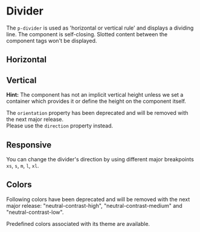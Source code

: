 # Divider

The `p-divider` is used as 'horizontal or vertical rule' and displays a dividing line. The component is self-closing.
Slotted content between the component tags won't be displayed.

<TableOfContents></TableOfContents>

## Horizontal

<Playground :markup="horizontal" :config="config"></Playground>

## Vertical

**Hint:** The component has not an implicit vertical height unless we set a container which provides it or define the
height on the component itself.

<p-inline-notification heading="Deprecation hint" state="warning" dismiss-button="false">
  The <code>orientation</code> property has been deprecated and will be removed with the next major release.<br>
  Please use the <code>direction</code> property instead.
</p-inline-notification>

<Playground :markup="vertical" :config="config"></Playground>

## Responsive

You can change the divider's direction by using different major breakpoints `xs`, `s`, `m`, `l`, `xl`.

<Playground :markup="responsive" :config="config"></Playground>

## Colors

<p-inline-notification heading="Deprecation hint" state="warning" dismiss-button="false">
 Following colors have been deprecated and will be removed with the next major release:
 "neutral-contrast-high", "neutral-contrast-medium" and "neutral-contrast-low".
</p-inline-notification>

Predefined colors associated with its theme are available.

<Playground :markup="colorMarkup" :config="config">
  <SelectOptions v-model="color" :values="colors" name="color"></SelectOptions>
</Playground>

<script lang="ts">
import Vue from 'vue';
import Component from 'vue-class-component';
import { DIVIDER_COLORS, DIVIDER_COLORS_DEPRECATED } from './divider-utils';

@Component
export default class Code extends Vue {
  config = { themeable: true };    
  
  horizontal = `<p-divider></p-divider>`;

  vertical = 
`<div class="divider-vertical-container-example">
  <p-divider direction="vertical"></p-divider>
</div>`;

  responsive =
`<div class="divider-vertical-responsive-container-example">
  <p-divider direction="{base: 'horizontal', l: 'vertical'}"></p-divider>
</div>`;

  color = 'contrast-low';
  colors = DIVIDER_COLORS.map(item => DIVIDER_COLORS_DEPRECATED.includes(item) ? item + ' (deprecated)' : item);
  get colorMarkup(){
    return `<p-divider color="${this.color}"></p-divider>`;
  }
}
</script>

<style scoped lang="scss">
  @use '@porsche-design-system/components-js/styles' as *;

  :deep(.divider-vertical-container-example) {
    display: flex;
    height: 100px;
  }
  @include pds-media-query-min("l") {
    :deep(.divider-vertical-responsive-container-example) {
      display: flex;
      height: 100px;
    }
  }
</style>
